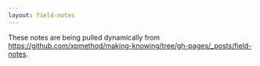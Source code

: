 ```yaml
---
layout: field-notes
---
```


These notes are being pulled dynamically from <https://github.com/xpmethod/making-knowing/tree/gh-pages/_posts/field-notes>.
